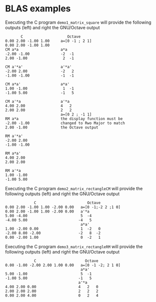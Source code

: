 # BLAS examples

Executing the C program ``demo1_matrix_square`` will provide the following outputs (left) and right the GNU/Octave output
```
       C                    Octave
0.00 2.00 -1.00 1.00     a=[0 -1 ; 2 1]
0.00 2.00 -1.00 1.00 
CM a*a                   a*a
-2.00 -1.00              -2  -1
2.00 -1.00                2  -1

CM a'*a'                 a'*a'
-2.00 2.00               -2   2
-1.00 -1.00              -1  -1

CM a*a'                  a*a'
1.00 -1.00                1  -1
-1.00 5.00               -1   5

CM a'*a                  a'*a
4.00 2.00                4   2
2.00 2.00                2   2
                         a=[0 2 ; -1 1]
RM a*a                   the display function must be
-2.00 -1.00              changed to Rwo Major to match
2.00 -1.00               the Octave output

RM a'*a'
-2.00 2.00 
-1.00 -1.00 

RM a*a'
4.00 2.00 
2.00 2.00 

RM a'*a
1.00 -1.00 
-1.00 5.00 
```

Executing the C program ``demo2_matrix_rectangleCM`` will provide the following outputs (left) and right the GNU/Octave output
```
             C                       Octave
0.00 2.00 -1.00 1.00 -2.00 0.00   a=[0 -1;-2 2 ;1 0]
0.00 2.00 -1.00 1.00 -2.00 0.00   a'*a
5.00 -4.00                        5  -4
-4.00 5.00                       -4   5
                                  a*a'
1.00 -2.00 0.00                   1  -2   0
-2.00 8.00 -2.00                 -2   8  -2
0.00 -2.00 1.00                   0  -2   1
```

Executing the C program ``demo3_matrix_rectangleRM`` will provide the following outputs (left) and right the GNU/Octave output
```
             C                      Octave
0.00 -1.00 -2.00 2.00 1.00 0.00   a=[0 -1 -2; 2 1 0]
                                  a*a'
5.00 -1.00                        5  -1
-1.00 5.00                       -1   5
                                 a'*a
4.00 2.00 0.00                   4   2   0
2.00 2.00 2.00                   2   2   2
0.00 2.00 4.00                   0   2   4
```
